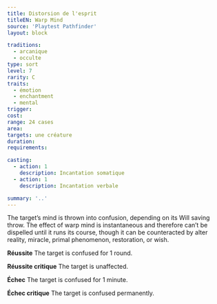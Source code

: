 ```yaml
---
title: Distorsion de l'esprit
titleEN: Warp Mind
source: 'Playtest Pathfinder'
layout: block

traditions:
  - arcanique
  - occulte
type: sort
level: 7
rarity: C
traits:
  - émotion
  - enchantment
  - mental
trigger: 
cost: 
range: 24 cases
area: 
targets: une créature
duration: 
requirements: 

casting:
  - action: 1
    description: Incantation somatique
  - action: 1
    description: Incantation verbale

summary: '..'
---
```

The target’s mind is thrown into confusion, depending on its Will saving throw. The effect of warp mind is instantaneous and therefore can’t be dispelled until it runs its course, though it can be counteracted by alter reality, miracle, primal phenomenon, restoration, or wish.

**Réussite** The target is confused for 1 round.

**Réussite critique** The target is unaffected.

**Échec** The target is confused for 1 minute.

**Échec critique** The target is confused permanently.